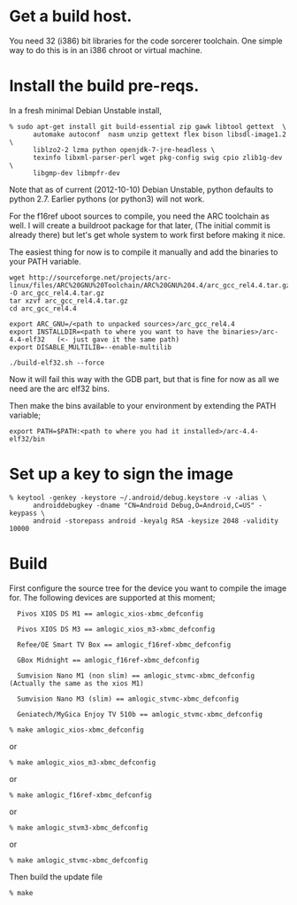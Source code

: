 # Get a build host.

You need 32 (i386) bit libraries for the code sorcerer toolchain. One
simple way to do this is in an i386 chroot or virtual machine.

# Install the build pre-reqs.

In a fresh minimal Debian Unstable install, 

```shell
% sudo apt-get install git build-essential zip gawk libtool gettext  \
      automake autoconf  nasm unzip gettext flex bison libsdl-image1.2 \
      liblzo2-2 lzma python openjdk-7-jre-headless \
      texinfo libxml-parser-perl wget pkg-config swig cpio zlib1g-dev \
      libgmp-dev libmpfr-dev
```

Note that as of current (2012-10-10) Debian Unstable, python defaults
to python 2.7. Earlier pythons (or python3) will not work.

For the f16ref uboot sources to compile, you need the ARC toolchain as well. I will create a buildroot package for that later, (The initial commit is already there) but let's get whole system to work first before making it nice.

The easiest thing for now is to compile it manually and add the binaries to your PATH variable.

```shell
wget http://sourceforge.net/projects/arc-linux/files/ARC%20GNU%20Toolchain/ARC%20GNU%204.4/arc_gcc_rel4.4.tar.gz/download -O arc_gcc_rel4.4.tar.gz
tar xzvf arc_gcc_rel4.4.tar.gz
cd arc_gcc_rel4.4

export ARC_GNU=/<path to unpacked sources>/arc_gcc_rel4.4
export INSTALLDIR=<path to where you want to have the binaries>/arc-4.4-elf32   (<- just gave it the same path)
export DISABLE_MULTILIB=--enable-multilib

./build-elf32.sh --force
```

Now it will fail this way with the GDB part, but that is fine for now as all we need are the arc elf32 bins. 

Then make the bins available to your environment by extending the PATH variable;

```shell
export PATH=$PATH:<path to where you had it installed>/arc-4.4-elf32/bin
```

# Set up a key to sign the image

```shell
% keytool -genkey -keystore ~/.android/debug.keystore -v -alias \
      androiddebugkey -dname "CN=Android Debug,O=Android,C=US" -keypass \
      android -storepass android -keyalg RSA -keysize 2048 -validity 10000
```

# Build
First configure the source tree for the device you want to compile the image for. 
The following devices are supported at this moment;

      Pivos XIOS DS M1 == amlogic_xios-xbmc_defconfig

      Pivos XIOS DS M3 == amlogic_xios_m3-xbmc_defconfig

      Refee/OE Smart TV Box == amlogic_f16ref-xbmc_defconfig

      GBox Midnight == amlogic_f16ref-xbmc_defconfig

      Sumvision Nano M1 (non slim) == amlogic_stvmc-xbmc_defconfig (Actually the same as the xios M1)

      Sumvision Nano M3 (slim) == amlogic_stvmc-xbmc_defconfig

      Geniatech/MyGica Enjoy TV 510b == amlogic_stvmc-xbmc_defconfig

```shell
% make amlogic_xios-xbmc_defconfig
```
or
```shell
% make amlogic_xios_m3-xbmc_defconfig
```
or
```shell
% make amlogic_f16ref-xbmc_defconfig
```
or
```shell
% make amlogic_stvm3-xbmc_defconfig
```
or
```shell
% make amlogic_stvmc-xbmc_defconfig
```

Then build the update file
```shell
% make
```
